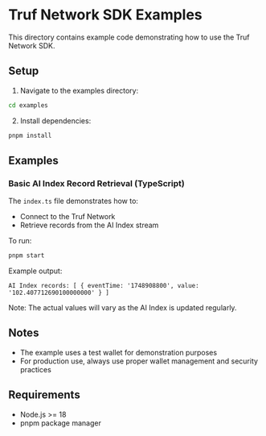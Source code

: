 # Truf Network SDK Examples

This directory contains example code demonstrating how to use the Truf Network SDK.

## Setup

1. Navigate to the examples directory:
```bash
cd examples
```

2. Install dependencies:
```bash
pnpm install
```

## Examples

### Basic AI Index Record Retrieval (TypeScript)

The `index.ts` file demonstrates how to:
- Connect to the Truf Network
- Retrieve records from the AI Index stream

To run:
```bash
pnpm start
```

Example output:
```
AI Index records: [ { eventTime: '1748908800', value: '102.407712690100000000' } ]
```
Note: The actual values will vary as the AI Index is updated regularly.

## Notes

- The example uses a test wallet for demonstration purposes
- For production use, always use proper wallet management and security practices

## Requirements

- Node.js >= 18
- pnpm package manager 
